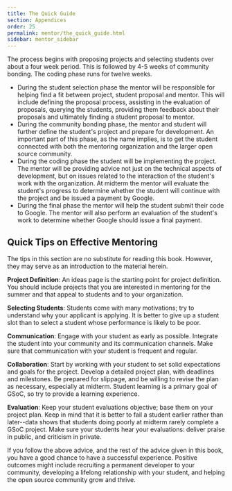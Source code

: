 ```yaml
---
title: The Quick Guide
section: Appendices
order: 25
permalink: mentor/the_quick_guide.html
sidebar: mentor_sidebar
---
```


The process begins with proposing projects and selecting students over about a four week period. This is followed by 4-5 weeks of community bonding. The coding phase runs for twelve weeks.


*   During the student selection phase the mentor will be responsible for helping find a fit between project, student proposal and mentor. This will include defining the proposal process, assisting in the evaluation of proposals, querying the students, providing them feedback about their proposals and ultimately finding a student proposal to mentor.
*   During the community bonding phase, the mentor and student will further define the student's project and prepare for development. An important part of this phase, as the name implies, is to get the student connected with both the mentoring organization and the larger open source community.
*   During the coding phase the student will be implementing the project. The mentor will be providing advice not just on the technical aspects of development, but on issues related to the interaction of the student's work with the organization. At midterm the mentor will evaluate the student's progress to determine whether the student will continue with the project and be issued a payment by Google.
*   During the final phase the mentor will help the student submit their code to Google. The mentor will also perform an evaluation of the student's work to determine whether Google should issue a final payment.


## Quick Tips on Effective Mentoring

The tips in this section are no substitute for reading this book.  However, they may serve as an introduction to the material herein.

**Project Definition**: An ideas page is the starting point for project definition.  You should include projects that you are interested in mentoring for the summer and that appeal to students and to your organization.

**Selecting Students**: Students come with many motivations; try to understand why your applicant is applying. It is better to give up a student slot than to select a student whose performance is likely to be poor.

**Communication**: Engage with your student as early as possible. Integrate the student into your community and its communication channels. Make sure that communication with your student is frequent and regular.

**Collaboration**: Start by working with your student to set solid expectations and goals for the project. Develop a detailed project plan, with deadlines and milestones. Be prepared for slippage, and be willing to revise the plan as necessary, especially at midterm. Student learning is a primary goal of GSoC, so try to provide a learning experience.

**Evaluation**: Keep your student evaluations objective; base them on your project plan.  Keep in mind that it is better to fail a student earlier rather than later--data shows that students doing poorly at midterm rarely complete a GSoC project.  Make sure your students hear your evaluations: deliver praise in public, and criticism in private.

If you follow the above advice, and the rest of the advice given in this book, you have a good chance to have a successful experience. Positive outcomes might include recruiting a permanent developer to your community, developing a lifelong relationship with your student, and helping the open source community grow and thrive.
